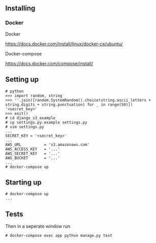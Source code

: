 ## Installing

### Docker

Docker

https://docs.docker.com/install/linux/docker-ce/ubuntu/

Docker-compose

https://docs.docker.com/compose/install/

## Setting up

```
# python
>>> import random, string
>>> ''.join([random.SystemRandom().choice(string.ascii_letters + string.digits + string.punctuation) for _ in range(50)])
'<secret_key>'
>>> exit()
# cd django_s3_example
# cp settings.py.example settings.py
# vim settings.py
...
SECRET_KEY = '<secret_key>'
...
AWS_URL          = 's3.amazonaws.com'
AWS_ACCESS_KEY   = '...'
AWS_SECRET_KEY   = '...'
AWS_BUCKET       = '...'
...
# docker-compose up
```

## Starting up

```
# docker-compose up
...
```

## Tests

Then in a seperate window run

```
# docker-compose exec app python manage.py test
```
